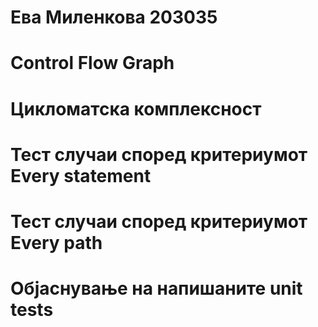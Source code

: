# Ева Миленкова 203035

# Control Flow Graph

# Цикломатска комплексност


# Тест случаи според критериумот Every statement


# Тест случаи според критериумот Every path

# Објаснување на напишаните unit tests

